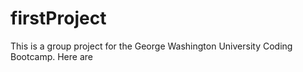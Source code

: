 # firstProject
This is a group project for the George Washington University Coding Bootcamp. Here are 
